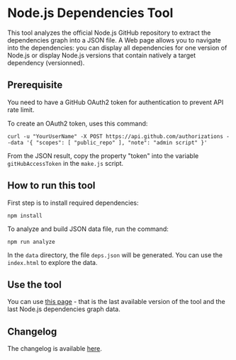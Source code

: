 # Node.js Dependencies Tool

This tool analyzes the official Node.js GitHub repository to extract the dependencies graph into a JSON file. A Web page allows you to navigate into the dependencies: you can display all dependencies for one version of Node.js or display Node.js versions that contain natively a target dependency (versionned).

## Prerequisite

You need to have a GitHub OAuth2 token for authentication to prevent API rate limit.

To create an OAuth2 token, uses this command:

```
curl -u "YourUserName" -X POST https://api.github.com/authorizations --data '{ "scopes": [ "public_repo" ], "note": "admin script" }'
```

From the JSON result, copy the property "token" into the variable `gitHubAccessToken` in the `make.js` script.

## How to run this tool

First step is to install required dependencies:

```
npm install
```

To analyze and build JSON data file, run the command:

```
npm run analyze
```

In the `data` directory, the file `deps.json` will be generated. You can use the `index.html` to explore the data.


## Use the tool

You can use [this page](https://ChristopheLav.github.io/Node.js-Deps-Tool) - that is the last available version of the tool and the last Node.js dependencies graph data.

## Changelog

The changelog is available [here](CHANGELOG.md).